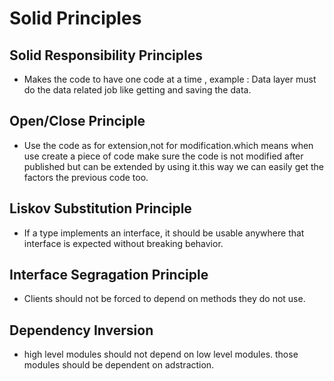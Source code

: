 # Solid Principles

## Solid Responsibility Principles

 - Makes the code to have one code at a time , example : Data layer must do the data related job like getting and saving the data.

## Open/Close Principle

  - Use the code as for extension,not for modification.which means when use create a piece of code make sure the code is not modified after published but can be extended by using it.this way we can easily get the factors the previous code too.

## Liskov Substitution Principle 

 - If a type implements an interface, it should be usable anywhere that interface is expected without breaking behavior.

## Interface Segragation Principle

 - Clients should not be forced to depend on methods they do not use.

## Dependency Inversion

 - high level modules should not depend on low level modules. those modules should be dependent on adstraction. 